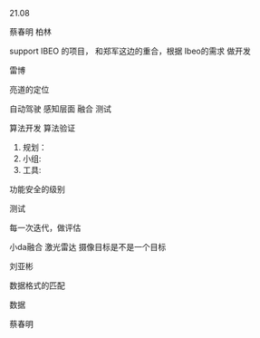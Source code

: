 21.08

蔡春明
柏林

support IBEO 的项目， 和郑军这边的重合，根据 Ibeo的需求 做开发



雷博

亮道的定位

自动驾驶 感知层面 融合 测试

算法开发  算法验证
1. 规划：
2. 小组:
3. 工具:

功能安全的级别

测试

每一次迭代，做评估


小da融合 激光雷达  摄像目标是不是一个目标

刘亚彬

数据格式的匹配

数据


蔡春明
